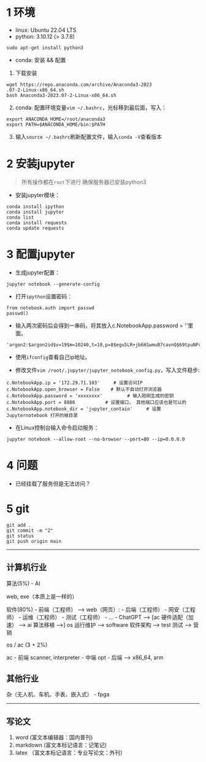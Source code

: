
# 1 环境

- linux: Ubuntu 22.04 LTS
- python: 3.10.12 (> 3.7.8)

```
sudo apt-get install python3
```

- conda: 安装 && 配置

1. 下载安装
```
wget https://repo.anaconda.com/archive/Anaconda3-2023
.07-2-Linux-x86_64.sh
bash Anaconda3-2023.07-2-Linux-x86_64.sh 
```

2. conda: 配置环境变量`vim ~/.bashrc`，光标移到最后面，写入：

```
export ANACONDA_HOME=/root/anaconda3
export PATH=$ANACONDA_HOME/bin:$PATH
```

3. 输入`source ~/.bashrc`刷新配置文件，输入`conda -V`查看版本



# 2 安装jupyter

> 所有操作都在`root`下进行
> 确保服务器已安装python3

- 安装jupyter模块：

```
conda install ipython
conda install jupyter
conda list
conda install requests
conda update requests
```

# 3 配置jupyter

- 生成jupyter配置：

```
jupyter notebook --generate-config
```

- 打开`ipython`设置密码：

```
from notebook.auth import passwd
passwd()
```

- 输入两次密码后会得到一串码，将其放入c.NotebookApp.password = ''里面。
```
'argon2:$argon2id$v=19$m=10240,t=10,p=8$egu5LR+jb6H1wmuB7cavnQ$69tpuNPr/nv5nIXMSfFTg95rRkflFdNS6Lv3vrMwOTY'
```

- 使用`ifconfig`查看自己ip地址。

- 修改文件`vim /root/.jupyter/jupyter_notebook_config.py`，写入文件稳步:
```
c.NotebookApp.ip = '172.29.71.103'     # 设置访问IP
c.NotebookApp.open_browser = False    # 默认不自动打开浏览器
c.NotebookApp.password = 'xxxxxxxx'			# 输入刚刚生成的密钥
c.NotebookApp.port = 8888			# 设置端口， 其他端口应该也是可以的
c.NotebookApp.notebook_dir = 'jupyter_contain'     # 设置Jupyternotebook 打开的根目录

```

- 在Linux控制台输入命令启动服务：

```
jupyter notebook --allow-root --no-browser --port=80 --ip=0.0.0.0
```

# 4 问题

- 已经挂载了服务但是无法访问？



# 5 git

```
git add .
git commit -m "2"
git status
git push origin main
```




---


## 计算机行业
算法(5%) - AI

web, exe（本质上是一样的）

软件(80%) - 前端（工程师） --> web（网页）: 
        - 后端（工程师）
        - 网安（工程师）
        - 运维（工程师）
        - 测试（工程师）
        - ...
        - ChatGPT --> [ac 硬件适配（加速） --> ai 算法移植 -->] os 运行维护 --> software 软件架构 --> test 测试 --> 营销

os / ac (3 + 2%)

ac - 前端 scanner, interpreter
    - 中端 opt 
    - 后端 --> x86_64, arm


## 其他行业
杂（无人机、车机、手表、嵌入式） - fpga


---


## 写论文
1. word (富文本编辑器：国内普刊)
2. markdown (富文本标记语言：记笔记)
3. latex （富文本标记语言：专业写论文：外刊）


